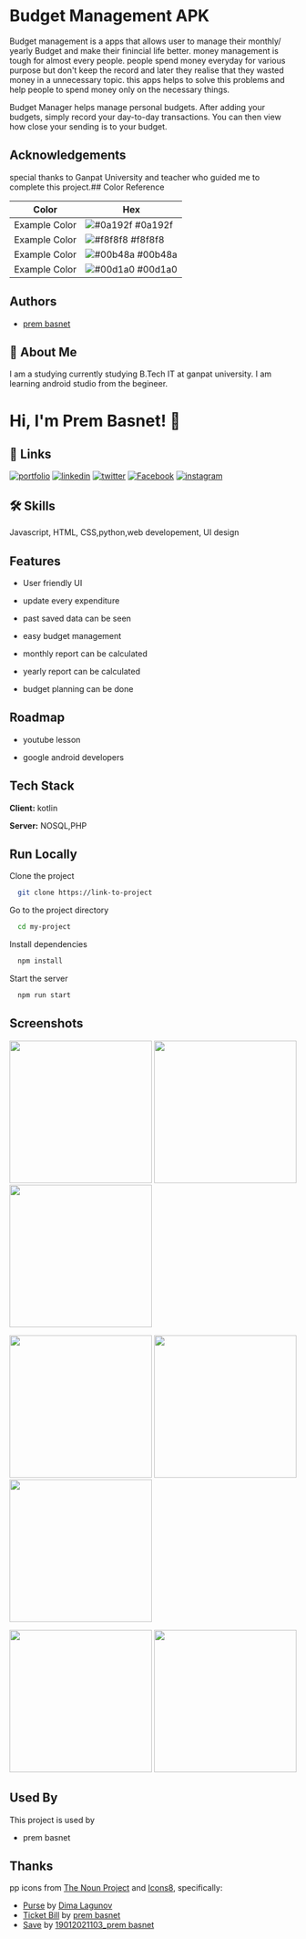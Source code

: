 
# Budget Management APK
Budget management is a apps that allows user to manage 
their monthly/ yearly Budget and make their finincial life 
better. money management is tough for almost every people.
people spend money everyday for various purpose but don't keep the record and later they realise that they wasted money in a unnecessary topic. this apps helps to solve this problems and help people to spend money only on the necessary things.

Budget Manager helps manage personal budgets. After adding your budgets, simply record your day-to-day transactions.
You can then view how close your sending is to your budget.
## Acknowledgements

 
special thanks to Ganpat University and teacher who guided me to complete this project.## Color Reference

| Color             | Hex                                                                |
| ----------------- | ------------------------------------------------------------------ |
| Example Color | ![#0a192f](https://via.placeholder.com/10/0a192f?text=+) #0a192f |
| Example Color | ![#f8f8f8](https://via.placeholder.com/10/f8f8f8?text=+) #f8f8f8 |
| Example Color | ![#00b48a](https://via.placeholder.com/10/00b48a?text=+) #00b48a |
| Example Color | ![#00d1a0](https://via.placeholder.com/10/00b48a?text=+) #00d1a0 |


## Authors

- [prem basnet](https://www.github.com/trymaker9277)


## 🚀 About Me
I am a studying currently studying B.Tech IT at ganpat university.
I am learning android studio from the begineer.


# Hi, I'm Prem Basnet! 👋


## 🔗 Links
[![portfolio](https://img.shields.io/badge/my_portfolio-000?style=for-the-badge&logo=ko-fi&logoColor=white)](https://ayushblogarist.blogspot.com/)
[![linkedin](https://img.shields.io/badge/linkedin-0A66C2?style=for-the-badge&logo=linkedin&logoColor=white)](https://www.linkedin.com/basnetayush509/)
[![twitter](https://img.shields.io/badge/twitter-1DA1F2?style=for-the-badge&logo=twitter&logoColor=white)](https://twitter.com/basnet_ayush2)
[![Facebook](https://img.shields.io/badge/facebook-1DA1F2?style=for-the-badge&logo=facebook&logoColor=white)](https://facebook.com/basnetayush0000)
[![instagram](https://img.shields.io/badge/instagram-1DA1F2?style=for-the-badge&logo=instagram&logoColor=white)](https://instagram.com/basnetayush509)



## 🛠 Skills
Javascript, HTML, CSS,python,web developement, UI design


## Features

- User friendly UI
- update every expenditure
- past saved data can be seen
- easy budget management
- monthly report can be calculated

- yearly report can be calculated
- budget planning can be done


## Roadmap

- youtube lesson

- google android developers


## Tech Stack

**Client:** kotlin

**Server:** NOSQL,PHP


## Run Locally

Clone the project

```bash
  git clone https://link-to-project
```

Go to the project directory

```bash
  cd my-project
```

Install dependencies

```bash
  npm install
```

Start the server

```bash
  npm run start
```


## Screenshots

[<img src="https://cloud.githubusercontent.com/assets/5264535/23584126/9f3b6e3e-0125-11e7-8c0a-27d176dd0c00.png" width=250>](https://cloud.githubusercontent.com/assets/5264535/23584126/9f3b6e3e-0125-11e7-8c0a-27d176dd0c00.png)
[<img src="https://cloud.githubusercontent.com/assets/5264535/23584129/b21da058-0125-11e7-952a-3f8202fe70b4.png" width=250>](https://cloud.githubusercontent.com/assets/5264535/23584129/b21da058-0125-11e7-952a-3f8202fe70b4.png)
[<img src="https://cloud.githubusercontent.com/assets/5264535/23584136/ec4ebe42-0125-11e7-8a27-c12309bdffe9.png" width=250>](https://cloud.githubusercontent.com/assets/5264535/23584136/ec4ebe42-0125-11e7-8a27-c12309bdffe9.png)

[<img src="https://cloud.githubusercontent.com/assets/5264535/23584137/ed87297a-0125-11e7-8d76-38b77a2938da.png" width=250>](https://cloud.githubusercontent.com/assets/5264535/23584137/ed87297a-0125-11e7-8d76-38b77a2938da.png)
[<img src="https://cloud.githubusercontent.com/assets/5264535/24686991/1939303c-1985-11e7-828a-836227bdc155.png" width=250>](https://cloud.githubusercontent.com/assets/5264535/24686991/1939303c-1985-11e7-828a-836227bdc155.png)
[<img src="https://cloud.githubusercontent.com/assets/5264535/23929601/ab0484be-08fd-11e7-9ffa-b003d72605f6.png" width=250>](https://cloud.githubusercontent.com/assets/5264535/23929601/ab0484be-08fd-11e7-9ffa-b003d72605f6.png)

[<img src="https://cloud.githubusercontent.com/assets/5264535/23584139/f12ae6ca-0125-11e7-855e-aaf44bd36873.png" width=250>](https://cloud.githubusercontent.com/assets/5264535/23584139/f12ae6ca-0125-11e7-855e-aaf44bd36873.png)
[<img src="https://cloud.githubusercontent.com/assets/5264535/23584140/f2b7acf8-0125-11e7-8aea-62e49e1e9cf4.png" width=250>](https://cloud.githubusercontent.com/assets/5264535/23584140/f2b7acf8-0125-11e7-8aea-62e49e1e9cf4.png)


## Used By

This project is used by 

- prem basnet


## Thanks
pp icons from [The Noun Project](https://thenounproject.com) and
[Icons8](https://icons8.com), specifically:
- [Purse](https://thenounproject.com/term/purse/26896/) by
[Dima Lagunov](https://thenounproject.com/lagunov.dmitriy/)
- [Ticket Bill](https://thenounproject.com/term/ticket-bill/634398/)
by [prem basnet](https://thenounproject.com/naim.solis/)
- [Save](https://thenounproject.com/term/save/716011) by [19012021103_prem basnet](https://thenounproject.com/bernar.novalyi)
